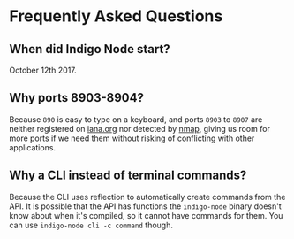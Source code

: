 # Frequently Asked Questions

## When did Indigo Node start?

October 12th 2017.

## Why ports 8903-8904?

Because `890` is easy to type on a keyboard, and ports `8903` to `8907` are
neither registered on [iana.org](https://www.iana.org) nor detected by
[nmap](https://svn.nmap.org/nmap/nmap-services), giving us room for more ports
if we need them without risking of conflicting with other applications.

## Why a CLI instead of terminal commands?

Because the CLI uses reflection to automatically create commands from the API.
It is possible that the API has functions the `indigo-node` binary doesn't know
about when it's compiled, so it cannot have commands for them. You can use
`indigo-node cli -c command` though.
